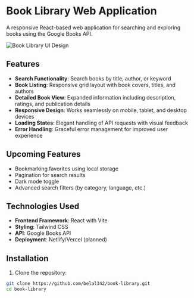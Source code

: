 # Book Library Web Application

A responsive React-based web application for searching and exploring books using the Google Books API.

![Book Library UI Design](./docs/UI-Design.png)

## Features

- **Search Functionality**: Search books by title, author, or keyword
- **Book Listing**: Responsive grid layout with book covers, titles, and authors
- **Detailed Book View**: Expanded information including description, ratings, and publication details
- **Responsive Design**: Works seamlessly on mobile, tablet, and desktop devices
- **Loading States**: Elegant handling of API requests with visual feedback
- **Error Handling**: Graceful error management for improved user experience

## Upcoming Features

- Bookmarking favorites using local storage
- Pagination for search results
- Dark mode toggle
- Advanced search filters (by category, language, etc.)

## Technologies Used

- **Frontend Framework**: React with Vite
- **Styling**: Tailwind CSS
- **API**: Google Books API
- **Deployment**: Netlify/Vercel (planned)

## Installation

1. Clone the repository:
```bash
git clone https://github.com/belal342/book-library.git
cd book-library